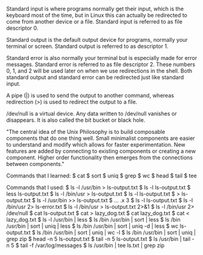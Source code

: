 Standard input is where programs normally get their input, which is the keyboard most of the time, but in Linux this can actually be redirected to come from another device or a file. Standard input is referred to as file descriptor 0.

Standard output is the default output device for programs, normally your terminal or screen. Standard output is referred to as descriptor 1.

Standard error is also normally your terminal but is especially made for error messages. Standard error is referred to as file descriptor 2. These numbers 0, 1, and 2 will be used later on when we use redirections in the shell. Both standard output and standard error can be redirected just like standard input.

A pipe (|) is used to send the output to another command, whereas redirection (>) is used to redirect the output to a file.

/dev/null is a virtual device. Any data written to /dev/null vanishes or disappears. It is also called the bit bucket or black hole.

"The central idea of the Unix Philosophy is to build composable components that do one thing well. Small minimalist components are easier to understand and modify which allows for faster experimentation. New features are added by connecting to existing components or creating a new component. Higher order functionality then emerges from the connections between components."


Commands that I learned:
$ cat
$ sort
$ uniq
$ grep
$ wc
$ head
$ tail
$ tee

Commands that I used:
$ ls -l /usr/bin > ls-output.txt
$ ls -l ls-output.txt
$ less ls-output.txt
$ ls -l /bin/usr > ls-output.txt
$ ls -l ls-output.txt
$ > ls-output.txt
$ ls -l /usr/bin >> ls-output.txt
$ ... .x 3
$ ls -l ls-output.txt
$ ls -l /bin/usr 2> ls-error.txt
$ ls -l /bin/usr > ls-output.txt 2>&1
$ ls -l /bin/usr 2> /dev/null
$ cat ls-output.txt
$ cat > lazy_dog.txt
$ cat lazy_dog.txt
$ cat < lazy_dog.txt
$ ls -l /usr/bin | less
$ ls /bin /usr/bin | sort | less
$ ls /bin /usr/bin | sort | uniq | less
$ ls /bin /usr/bin | sort | uniq -d | less
$ wc ls-output.txt
$ ls /bin /usr/bin | sort | uniq | wc -l
$ ls /bin /usr/bin | sort | uniq | grep zip
$ head -n 5 ls-output.txt
$ tail -n 5 ls-output.txt
$ ls /usr/bin | tail -n 5
$ tail -f /var/log/messages
$ ls /usr/bin | tee ls.txt | grep zip
